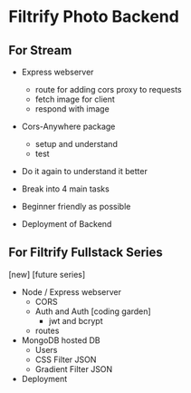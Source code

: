 # Filtrify Photo Backend

## For Stream
- Express webserver
  - route for adding cors proxy to requests
  - fetch image for client
  - respond with image
- Cors-Anywhere package
  - setup and understand
  - test

- Do it again to understand it better
- Break into 4 main tasks
- Beginner friendly as possible

- Deployment of Backend

## For Filtrify Fullstack Series
[new] [future series]

- Node / Express webserver
  - CORS
  - Auth and Auth [coding garden]
    - jwt and bcrypt
  - routes
- MongoDB hosted DB
  - Users
  - CSS Filter JSON
  - Gradient Filter JSON
- Deployment

